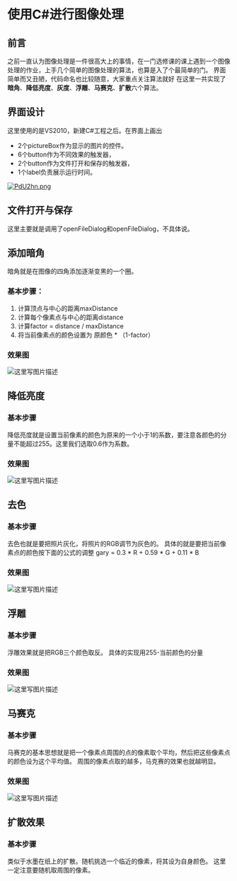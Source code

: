 # 使用C#进行图像处理
## 前言
之前一直认为图像处理是一件很高大上的事情，在一门选修课的课上遇到一个图像处理的作业，上手几个简单的图像处理的算法，也算是入了个最简单的门。
界面简单而又丑陋，代码命名也比较随意，大家重点关注算法就好
在这里一共实现了**暗角**、**降低亮度**、**灰度**、**浮雕**、**马赛克**、**扩散**六个算法。


## 界面设计
这里使用的是VS2010，新建C#工程之后。在界面上画出
- 2个pictureBox作为显示的图片的控件。
- 6个button作为不同效果的触发器，
- 2个button作为文件打开和保存的触发器，
- 1个label负责展示运行时间。

[![PdU2hn.png](https://s1.ax1x.com/2018/07/30/PdU2hn.png)](https://imgchr.com/i/PdU2hn)

## 文件打开与保存
这里主要就是调用了openFileDialog和openFileDialog，不具体说。

## 添加暗角
暗角就是在图像的四角添加逐渐变黑的一个圈。
### 基本步骤：

 1. 计算顶点与中心的距离maxDistance
 2. 计算每个像素点与中心的距离distance
 3. 计算factor = distance / maxDistance
 4. 将当前像素点的颜色设置为 原颜色 * （1-factor）
### 效果图
![这里写图片描述](https://imgchr.com/i/PdUWpq)


## 降低亮度
### 基本步骤
降低亮度就是设置当前像素的颜色为原来的一个小于1的系数，要注意各颜色的分量不能超过255。这里我们选取0.6作为系数。
### 效果图
![这里写图片描述](https://imgchr.com/i/PdU4XT)

## 去色
### 基本步骤
去色也就是要把照片灰化，将照片的RGB调节为灰色的。
具体的就是要把当前像素点的颜色按下面的公式的调整
gary = 0.3 * R + 0.59 * G + 0.11 * B
### 效果图
![这里写图片描述](https://imgchr.com/i/PdUf10)

## 浮雕
### 基本步骤
浮雕效果就是把RGB三个颜色取反。
具体的实现用255-当前颜色的分量
### 效果图
![这里写图片描述](https://imgchr.com/i/PdUT74)

## 马赛克
### 基本步骤
马赛克的基本思想就是把一个像素点周围的点的像素取个平均，然后把这些像素点的颜色设为这个平均值。
周围的像素点取的越多，马克赛的效果也就越明显。
### 效果图
![这里写图片描述](https://imgchr.com/i/PdUInU)

## 扩散效果
### 基本步骤
类似于水墨在纸上的扩散。随机挑选一个临近的像素，将其设为自身颜色。
这里一定注意要随机取周围的像素。

